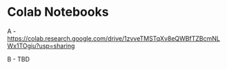 # Colab Notebooks

A - https://colab.research.google.com/drive/1zvveTMSTqXv8eQWBfTZBcmNLWx1TOgiu?usp=sharing

B - TBD

